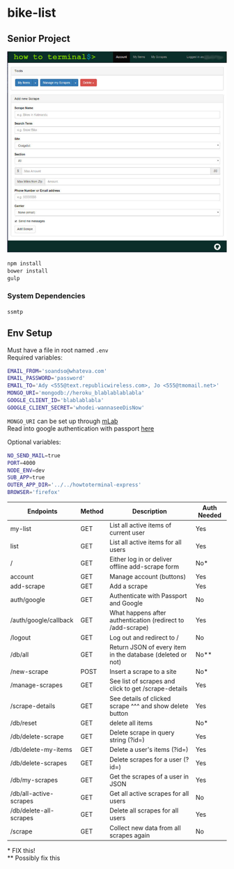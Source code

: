 # bike-list
## Senior Project  
![Screenshot](https://github.com/zvakanaka/bike-list/raw/service-worker/screenshot/screenshot.jpg)  

```sh
npm install
bower install
gulp
```  
### System Dependencies
`ssmtp`

## Env Setup
Must have a file in root named `.env`  
Required variables:  
```sh
EMAIL_FROM='soandso@whateva.com'
EMAIL_PASSWORD='password'
EMAIL_TO='Ady <555@text.republicwireless.com>, Jo <555@tmomail.net>'
MONGO_URI='mongodb://heroku_blablablablabla'
GOOGLE_CLIENT_ID='blablablabla'
GOOGLE_CLIENT_SECRET='whodei-wannaseeDisNow'
```  
`MONGO_URI` can be set up through [mLab](https://mlab.com/)  
Read into google authentication with passport [here](http://mherman.org/blog/2013/11/10/social-authentication-with-passport-dot-js/)  

Optional variables:  
```sh
NO_SEND_MAIL=true
PORT=4000
NODE_ENV=dev
SUB_APP=true
OUTER_APP_DIR='../../howtoterminal-express'
BROWSER='firefox'
```  
  
| Endpoints | Method | Description | Auth Needed |
| --- | --- | --- | --- |
| my-list  | GET | List all active items of current user | Yes |
| list      | GET | List all active items for all users | Yes |
| / | GET | Either log in or deliver offline add-scrape form | No\* |
| account | GET | Manage account (buttons) | Yes |
| add-scrape | GET | Add a scrape | Yes |
| auth/google | GET | Authenticate with Passport and Google | No |
| /auth/google/callback | GET | What happens after authentication (redirect to /add-scrape) | Yes |
| /logout | GET | Log out and redirect to / | No |
| /db/all | GET | Return JSON of every item in the database (deleted or not) | No\*\* |
| /new-scrape | POST | Insert a scrape to a site | No\* |
| /manage-scrapes | GET | See list of scrapes and click to get /scrape-details | Yes |
| /scrape-details | GET | See details of clicked scrape ^^^ and show delete button | Yes |
| /db/reset | GET | delete all items | No\* |
| /db/delete-scrape | GET | Delete scrape in query string (?id=) | Yes |
| /db/delete-my-items | GET | Delete a user's items (?id=)| Yes |
| /db/delete-scrapes | GET | Delete scrapes for a user (?id=) | Yes |
| /db/my-scrapes | GET | Get the scrapes of a user in JSON | Yes |
| /db/all-active-scrapes | GET | Get all active scrapes for all users | No |
| /db/delete-all-scrapes | GET | Delete all scrapes for all users | Yes |
| /scrape | GET | Collect new data from all scrapes again | No |


\* FIX this!  
\*\* Possibly fix this  
